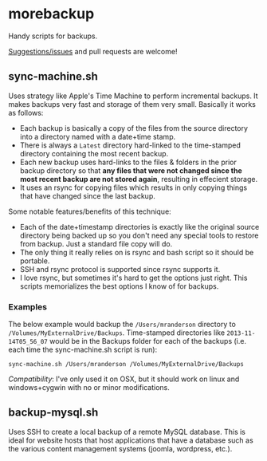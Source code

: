 morebackup
===========
Handy scripts for backups.

[Suggestions/issues](https://github.com/activescott/morebackup/issues) and pull requests are welcome!

sync-machine.sh
-----------
Uses strategy like Apple's Time Machine to perform incremental backups. It makes backups very fast and storage of them very small. Basically it works as follows:
* Each backup is basically a copy of the files from the source directory into a directory named with a date+time stamp.
* There is always a `Latest` directory hard-linked to the time-stamped directory containing the most recent backup.
* Each new backup uses hard-links to the files & folders in the prior backup directory so that **any files that were not changed since the most recent backup are not stored again**, resulting in effecient storage.
* It uses an rsync for copying files which results in only copying things that have changed since the last backup.

Some notable features/benefits of this technique: 
- Each of the date+timestamp directories is exactly like the original source directory being backed up so you don't need any special tools to restore from backup. Just a standard file copy will do.
- The only thing it really relies on is rsync and bash script so it should be portable.
- SSH and rsync protocol is supported since rsync supports it.
- I love rsync, but sometimes it's hard to get the options just right. This scripts memorializes the best options I know of for backups.

### Examples

The below example would backup the `/Users/mranderson` directory to `/Volumes/MyExternalDrive/Backups`. Time-stamped directories like `2013-11-14T05_56_07` would be in the Backups folder for each of the backups (i.e. each time the sync-machine.sh script is run):

	sync-machine.sh /Users/mranderson /Volumes/MyExternalDrive/Backups

*Compatibility*: I've only used it on OSX, but it should work on linux and windows+cygwin with no or minor modifications. 


backup-mysql.sh
-----------
Uses SSH to create a local backup of a remote MySQL database. This is ideal for website hosts that host applications that have a database such as the various content management systems (joomla, wordpress, etc.).
